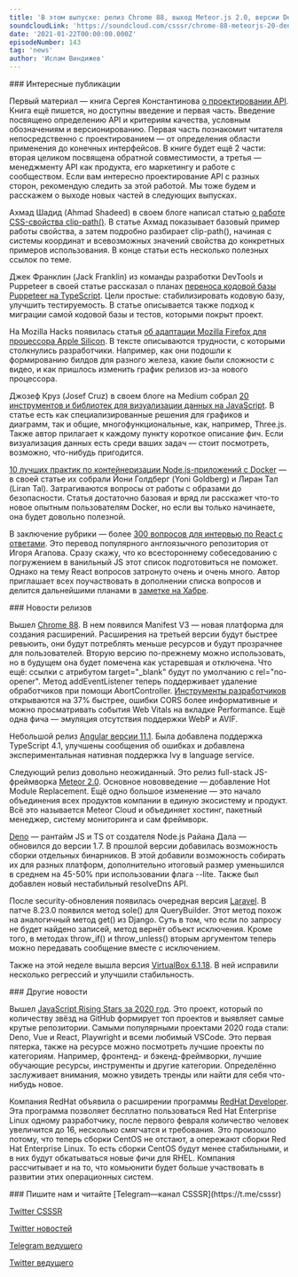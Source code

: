 ```yaml
---
title: 'В этом выпуске: релиз Chrome 88, выход Meteor.js 2.0, версии Deno 1.7 и Angular 11.1, CSS clip-path(), проектирование API, 20 инструментов визуализации данных на JS и 10 хороших практик контейнеризации Node.js с Docker.'
soundcloudLink: 'https://soundcloud.com/csssr/chrome-88-meteorjs-20-deno-17-css-clip-path-300-voprosov-po-react-js-rising-stars-2020'
date: '2021-01-22T00:00:00.000Z'
episodeNumber: 143
tag: 'news'
author: 'Ислам Виндижев'
---
```


<ParagraphWithImage imageName="manWithLaptop" imageSide="right">
  ### Интересные публикации

Первый материал — книга Сергея Константинова [о проектировании API](https://twirl.github.io/The-API-Book/docs/API.ru.html). Книга ещё пишется, но доступны введение и первая часть. Введение посвящено определению API и критериям качества, условным обозначениям и версионированию. Первая часть познакомит читателя непосредственно с проектированием — от определения области применения до конечных интерфейсов. В книге будет ещё 2 части: вторая целиком посвящена обратной совместимости, а третья — менеджменту API как продукта, его маркетингу и работе с сообществом. Если вам интересно проектирование API с разных сторон, рекомендую следить за этой работой. Мы тоже будем и расскажем о выходе новых частей в следующих выпусках.
</ParagraphWithImage>

Ахмад Шадид (Ahmad Shadeed) в своем блоге написал статью [о работе CSS-свойства clip-path()](https://ishadeed.com/article/clip-path/). В статье Ахмад показывает базовый пример работы свойства, а затем подробно разбирает clip-path(), начиная с системы координат и всевозможных значений свойства до конкретных примеров использования. В конце статьи есть несколько полезных ссылок по теме.

Джек Франклин (Jack Franklin) из команды разработки DevTools и Puppeteer в своей статье рассказал о планах [переноса кодовой базы Puppeteer на TypeScript](https://developers.google.com/web/updates/2021/01/puppeteer-typescript). Цели простые: стабилизировать кодовую базу, улучшить тестируемость. В статье описывается также подход к миграции самой кодовой базы и тестов, которыми покрыт проект.

На Mozilla Hacks появилась статья [об адаптации Mozilla Firefox для процессора Apple Silicon](https://hacks.mozilla.org/2021/01/porting-firefox-to-apple-silicon/). В тексте описываются трудности, с которыми столкнулись разработчики. Например, как они подошли к формированию билдов для разного железа, какие были сложности с видео, и как пришлось изменить график релизов из-за нового процессора.

Джозеф Круз (Josef Cruz) в своем блоге на Medium собрал [20 инструментов и библиотек для визуализации данных на JavaScript](https://medium.com/javascript-in-plain-english/20-javascript-data-visualization-tools-you-can-use-for-the-web-54dc2a5ecbb7). В статье есть как специализированные решения для графиков и диаграмм, так и общие, многофункциональные, как, например, Three.js. Также автор прилагает к каждому пункту короткое описание фич. Если визуализация данных есть среди ваших задач — стоит посмотреть, возможно, что-нибудь пригодится.

[10 лучших практик по контейнеризации Node.js-приложений с Docker](https://snyk.io/blog/10-best-practices-to-containerize-nodejs-web-applications-with-docker/) — в своей статье их собрали Йони Голдберг (Yoni Goldberg) и Лиран Тал (Liran Tal). Затрагиваются вопросы от работы с образами до безопасности. Статья достаточно базовая и вряд ли расскажет что-то новое опытным пользователям Docker, но если вы только начинаете, она будет довольно полезной.

В заключение рубрики — более [300 вопросов для интервью по React с ответами](https://github.com/harryheman/React-Questions). Это перевод популярного англоязычного репозитория от Игоря Агапова. Сразу скажу, что ко всестороннему собеседованию с погружением в ванильный JS этот список подготовиться не поможет. Однако на тему React вопросов затронуто очень и очень много. Автор приглашает всех поучаствовать в дополнении списка вопросов и делится дальнейшими планами в [заметке на Хабре](https://habr.com/ru/post/538376/).

<ParagraphWithImage imageName="laptopNews" imageSide="right">
  ### Новости релизов

Вышел [Chrome 88](https://www.youtube.com/watch?v=cqAO2xR7lzM). В нем появился Manifest V3 — новая платформа для создания расширений. Расширения на третьей версии будут быстрее ревьюить, они будут потреблять меньше ресурсов и будут прозрачнее для пользователей. Вторую версию по-прежнему можно использовать, но в будущем она будет помечена как устаревшая и отключена. Что ещё: ссылки с атрибутом target="_blank" будут по умолчанию с rel="no-opener". Метод addEventListener теперь поддерживает удаление обработчиков при помощи AbortController. [Инструменты разработчиков](https://developers.google.com/web/updates/2020/11/devtools) открываются на 37% быстрее, ошибки CORS более информативные и можно просматривать события Web Vitals на вкладке Performance. Ещё одна фича — эмуляция отсутствия поддержки WebP и AVIF.
</ParagraphWithImage>

Небольшой релиз [Angular версии 11.1](https://github.com/angular/angular/blob/master/CHANGELOG.md). Была добавлена поддержка TypeScript 4.1, улучшены сообщения об ошибках и добавлена экспериментальная нативная поддержка Ivy в language service.

Следующий релиз довольно неожиданный. Это релиз full-stack JS-фреймворка [Meteor 2.0](https://habr.com/ru/news/t/538412/). Основное нововведение — добавление Hot Module Replacement. Ещё одно большое изменение — это начало объединения всех продуктов компании в единую экосистему и продукт. Всё это называется Meteor Cloud и объединяет хостинг, пакетный менеджер, систему мониторинга и сам фреймворк.

[Deno](https://deno.land/posts/v1.7) — рантайм JS и TS от создателя Node.js Райана Дала — обновился до версии 1.7. В прошлой версии добавилась возможность сборки отдельных бинарников. В этой добавили возможность собирать их для разных платформ, дополнительно итоговый размер уменьшился в среднем на 45-50% при использовании флага --lite. Также был добавлен новый нестабильный resolveDns API.

После security-обновления появилась очередная версия [Laravel](https://laravel-news.com/laravel-8-23-0). В патче 8.23.0 появился метод sole() для QueryBuilder. Этот метод похож на аналогичный метод get() из Django. Суть в том, что если по запросу не будет найдено записей, метод вернёт объект исключения. Кроме того, в методах throw_if() и throw_unless() вторым аргументом теперь можно передавать сообщение вместе с исключением.

Также на этой неделе вышла версия [VirtualBox 6.1.18](https://www.mail-archive.com/vbox-announce@virtualbox.org/msg00209.html). В ней исправили несколько регрессий и улучшили стабильность.

<ParagraphWithImage imageName="laptopDialog" imageSide="right">
  ### Другие новости

Вышел [JavaScript Rising Stars за 2020 год](https://risingstars.js.org/2020/ru). Это проект, который по количеству звёзд на GitHub формирует топ проектов и выявляет самые крутые репозитории. Самыми популярными проектами 2020 года стали: Deno, Vue и React, Playwright и всеми любимый VSCode. Это первая пятерка, также на ресурсе можно посмотреть лучшие проекты по категориям. Например, фронтенд- и бэкенд-фреймворки, лучшие обучающие ресурсы, инструменты и другие категории. Определённо заслуживает внимания, можно увидеть тренды или найти для себя что-нибудь новое.
</ParagraphWithImage>

Компания RedHat объявила о расширении программы [RedHat Developer](https://www.redhat.com/en/blog/new-year-new-red-hat-enterprise-linux-programs-easier-ways-access-rhel). Эта программа позволяет бесплатно пользоваться Red Hat Enterprise Linux одному разработчику, после первого февраля количество человек увеличится до 16, несколько смягчатся и требования. Это произошло потому, что теперь сборки CentOS не отстают, а опережают сборки Red Hat Enterprise Linux. То есть сборки CentOS будут менее стабильными, и в них будут обкатываться новые фичи для RHEL. Компания рассчитывает и на то, что комьюнити будет больше участвовать в развитии этих операционных систем.

<Note>
  ### Пишите нам и читайте
  [Telegram—канал CSSSR](https://t.me/csssr)

  [Twitter CSSSR](https://twitter.com/csssr_dev)

  [Twitter новостей](https://twitter.com/csssr_news)

  [Telegram ведущего](https://t.me/Vindizh)

  [Twitter ведущего](https://twitter.com/Vindizh)
</Note>
